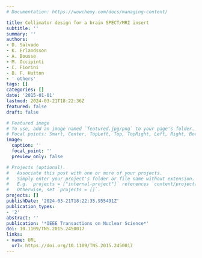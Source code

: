```yaml
---
# Documentation: https://wowchemy.com/docs/managing-content/

title: Collimator design for a brain SPECT/MRI insert
subtitle: ''
summary: ''
authors:
- D. Salvado
- K. Erlandsson
- A. Bousse
- M. Occipinti
- C. Fiorini
- B. F. Hutton
- ' others'
tags: []
categories: []
date: '2015-01-01'
lastmod: 2024-03-21T18:22:36Z
featured: false
draft: false

# Featured image
# To use, add an image named `featured.jpg/png` to your page's folder.
# Focal points: Smart, Center, TopLeft, Top, TopRight, Left, Right, BottomLeft, Bottom, BottomRight.
image:
  caption: ''
  focal_point: ''
  preview_only: false

# Projects (optional).
#   Associate this post with one or more of your projects.
#   Simply enter your project's folder or file name without extension.
#   E.g. `projects = ["internal-project"]` references `content/project/deep-learning/index.md`.
#   Otherwise, set `projects = []`.
projects: []
publishDate: '2024-03-21T18:22:35.955491Z'
publication_types:
- '2'
abstract: ''
publication: '*IEEE Transactions on Nuclear Science*'
doi: 10.1109/TNS.2015.2450017
links:
- name: URL
  url: https://doi.org/10.1109/TNS.2015.2450017
---
```

